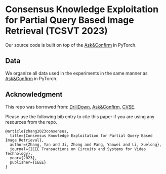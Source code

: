 # Consensus Knowledge Exploitation for Partial Query Based Image Retrieval (TCSVT 2023)

Our source code is built on top of the [Ask&Confirm](https://github.com/CuthbertCai/Ask-Confirm) in PyTorch.

## Data
We organize all data used in the experiments in the same manner as [Ask&Confirm](https://github.com/CuthbertCai/Ask-Confirm) in PyTorch.


## Acknowledgment
This repo was borrowed from:  [DrillDown][1], [Ask&Confirm][2], [CVSE][3].

[1]:https://github.com/uvavision/DrillDown
[2]:https://github.com/CuthbertCai/Ask-Confirm
[3]:https://github.com/BruceW91/CVSE


Please use the following bib entry to cite this paper if you are using any resources from the repo.
```
@article{zhang2023consensus,
  title={Consensus Knowledge Exploitation for Partial Query Based Image Retrieval},
  author={Zhang, Yan and Ji, Zhong and Pang, Yanwei and Li, Xuelong},
  journal={IEEE Transactions on Circuits and Systems for Video Technology},
  year={2023},
  publisher={IEEE}
}
```
